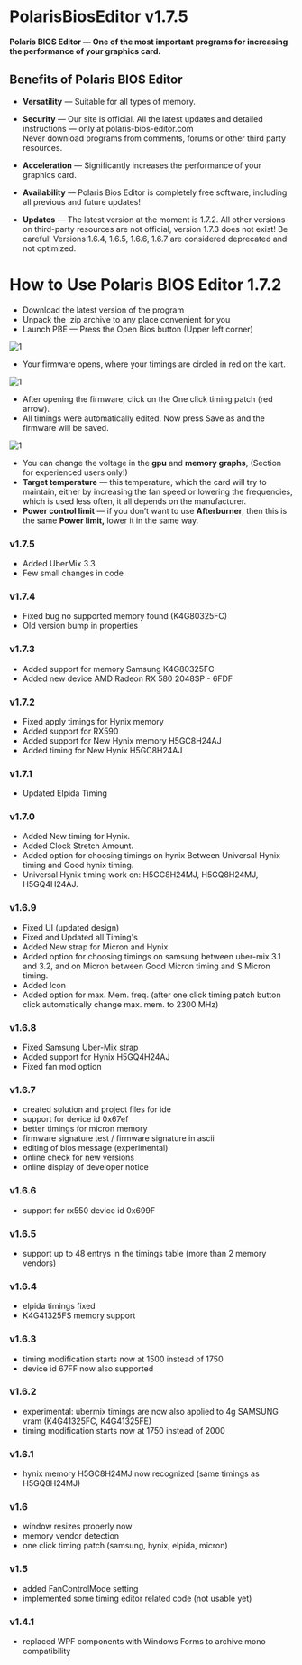 # PolarisBiosEditor v1.7.5

**Polaris BIOS Editor — One of the most important programs for increasing the performance of your graphics card.**

## Benefits of Polaris BIOS Editor

- **Versatility** — Suitable for all types of memory.
- **Security** — Our site is official. All the latest updates and detailed instructions — only at polaris-bios-editor.com<br>
Never download programs from comments, forums or other third party resources.
- **Acceleration** — Significantly increases the performance of your graphics card.
- **Availability** — Polaris Bios Editor is completely free software, including all previous and future updates!

- **Updates** — The latest version at the moment is 1.7.2. All other versions on third-party resources are not official, version 1.7.3 does not exist! Be careful! Versions 1.6.4, 1.6.5, 1.6.6, 1.6.7 are considered deprecated and not optimized.

# How to Use Polaris BIOS Editor 1.7.2
- Download the latest version of the program
- Unpack the .zip archive to any place convenient for you
- Launch PBE — Press the Open Bios button (Upper left corner)

![1](https://polarisbioseditor.eu/wp-content/uploads/2020/12/6xiip53-6xe.jpg)

- Your firmware opens, where your timings are circled in red on the kart.

![1](https://polarisbioseditor.eu/wp-content/uploads/2020/12/polaris.jpg)

- After opening the firmware, click on the One click timing patch (red arrow).
- All timings were automatically edited. Now press Save as and the firmware will be saved.

![1](https://polarisbioseditor.eu/wp-content/uploads/2020/12/polaris1.jpg)

- You can change the voltage in the **gpu** and **memory graphs**, (Section for experienced users only!)
- **Target temperature** — this temperature, which the card will try to maintain, either by increasing the fan speed or lowering the frequencies, which is used less often, it all depends on the manufacturer.
- **Power control limit** — if you don’t want to use **Afterburner**, then this is the same **Power limit,** lower it in the same way.


### v1.7.5
- Added UberMix 3.3
- Few small changes in code
### v1.7.4
- Fixed bug no supported memory found (K4G80325FC)
- Old version bump in properties
### v1.7.3
- Added support for memory Samsung K4G80325FC
- Added new device AMD Radeon RX 580 2048SP - 6FDF
### v1.7.2
- Fixed apply timings for Hynix memory
- Added support for RX590
- Added support for New Hynix memory H5GC8H24AJ
- Added timing for New Hynix H5GC8H24AJ

### v1.7.1
- Updated Elpida Timing

### v1.7.0
- Added New timing for Hynix.
- Added Clock Stretch Amount.
- Added option for choosing timings on hynix Between Universal Hynix timing and Good hynix timing.
- Universal Hynix timing work on: H5GC8H24MJ, H5GQ8H24MJ, H5GQ4H24AJ.

### v1.6.9
- Fixed UI (updated design)
- Fixed and Updated all Timing's
- Added New strap for Micron and Hynix
- Added option for choosing timings on samsung between uber-mix 3.1 and 3.2, and on Micron between Good Micron timing and S Micron timing.
- Added Icon
- Added option for max. Mem. freq. (after one click timing patch button click automatically change max. mem. to 2300 MHz)

### v1.6.8
- Fixed Samsung Uber-Mix strap
- Added support for Hynix H5GQ4H24AJ
- Fixed fan mod option

### v1.6.7
- created solution and project files for ide
- support for device id 0x67ef
- better timings for micron memory
- firmware signature test / firmware signature in ascii
- editing of bios message (experimental)
- online check for new versions
- online display of developer notice

### v1.6.6
- support for rx550 device id 0x699F

### v1.6.5
- support up to 48 entrys in the timings table (more than 2 memory vendors)

### v1.6.4
- elpida timings fixed
- K4G41325FS memory support

### v1.6.3
- timing modification starts now at 1500 instead of 1750
- device id 67FF now also supported

### v1.6.2
- experimental: ubermix timings are now also applied to 4g SAMSUNG vram (K4G41325FC, K4G41325FE)
- timing modification starts now at 1750 instead of 2000

### v1.6.1
- hynix memory H5GC8H24MJ now recognized (same timings as H5GQ8H24MJ)

### v1.6
- window resizes properly now
- memory vendor detection
- one click timing patch (samsung, hynix, elpida, micron)

### v1.5
- added FanControlMode setting
- implemented some timing editor related code (not usable yet)

### v1.4.1
- replaced WPF components with Windows Forms to archive mono compatibility

